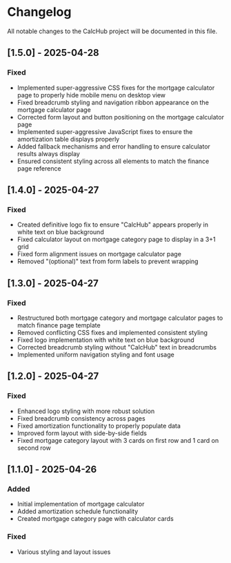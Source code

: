 # Changelog

All notable changes to the CalcHub project will be documented in this file.

## [1.5.0] - 2025-04-28

### Fixed
- Implemented super-aggressive CSS fixes for the mortgage calculator page to properly hide mobile menu on desktop view
- Fixed breadcrumb styling and navigation ribbon appearance on the mortgage calculator page
- Corrected form layout and button positioning on the mortgage calculator page
- Implemented super-aggressive JavaScript fixes to ensure the amortization table displays properly
- Added fallback mechanisms and error handling to ensure calculator results always display
- Ensured consistent styling across all elements to match the finance page reference

## [1.4.0] - 2025-04-27

### Fixed
- Created definitive logo fix to ensure "CalcHub" appears properly in white text on blue background
- Fixed calculator layout on mortgage category page to display in a 3+1 grid
- Fixed form alignment issues on mortgage calculator page
- Removed "(optional)" text from form labels to prevent wrapping

## [1.3.0] - 2025-04-27

### Fixed
- Restructured both mortgage category and mortgage calculator pages to match finance page template
- Removed conflicting CSS fixes and implemented consistent styling
- Fixed logo implementation with white text on blue background
- Corrected breadcrumb styling without "CalcHub" text in breadcrumbs
- Implemented uniform navigation styling and font usage

## [1.2.0] - 2025-04-27

### Fixed
- Enhanced logo styling with more robust solution
- Fixed breadcrumb consistency across pages
- Fixed amortization functionality to properly populate data
- Improved form layout with side-by-side fields
- Fixed mortgage category layout with 3 cards on first row and 1 card on second row

## [1.1.0] - 2025-04-26

### Added
- Initial implementation of mortgage calculator
- Added amortization schedule functionality
- Created mortgage category page with calculator cards

### Fixed
- Various styling and layout issues
